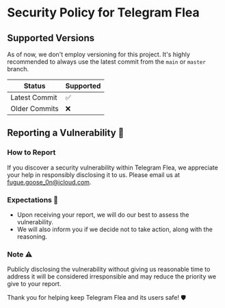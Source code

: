 # Security Policy for Telegram Flea

## Supported Versions

As of now, we don't employ versioning for this project. It's highly recommended to always use the latest commit from the `main` or `master` branch.

| Status           | Supported          |
| ---------------- | ------------------ |
| Latest Commit    | :white_check_mark: |
| Older Commits    | :x:                |

## Reporting a Vulnerability 🚨

### How to Report

If you discover a security vulnerability within Telegram Flea, we appreciate your help in responsibly disclosing it to us. Please email us at fugue.goose_0n@icloud.com.

### Expectations 📆

- Upon receiving your report, we will do our best to assess the vulnerability.
- We will also inform you if we decide not to take action, along with the reasoning.

### Note ⚠️

Publicly disclosing the vulnerability without giving us reasonable time to address it will be considered irresponsible and may reduce the priority we give to your report.

Thank you for helping keep Telegram Flea and its users safe! 🛡️

